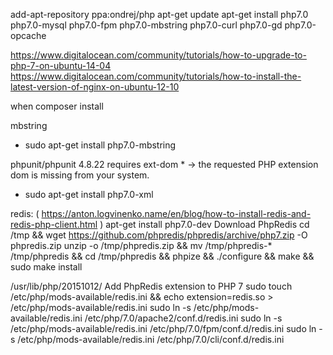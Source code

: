 add-apt-repository ppa:ondrej/php
apt-get update
apt-get install php7.0 php7.0-mysql php7.0-fpm php7.0-mbstring php7.0-curl php7.0-gd php7.0-opcache


https://www.digitalocean.com/community/tutorials/how-to-upgrade-to-php-7-on-ubuntu-14-04
https://www.digitalocean.com/community/tutorials/how-to-install-the-latest-version-of-nginx-on-ubuntu-12-10


when composer install

mbstring
- sudo apt-get install php7.0-mbstring

phpunit/phpunit 4.8.22 requires ext-dom * -> the requested PHP extension dom is missing from your system.
- sudo apt-get install php7.0-xml




redis:
( https://anton.logvinenko.name/en/blog/how-to-install-redis-and-redis-php-client.html )
apt-get install php7.0-dev
Download PhpRedis
cd /tmp && wget https://github.com/phpredis/phpredis/archive/php7.zip -O phpredis.zip
unzip -o /tmp/phpredis.zip && mv /tmp/phpredis-* /tmp/phpredis && cd /tmp/phpredis && phpize && ./configure && make && sudo make install

/usr/lib/php/20151012/
Add PhpRedis extension to PHP 7
sudo touch /etc/php/mods-available/redis.ini && echo extension=redis.so > /etc/php/mods-available/redis.ini
sudo ln -s /etc/php/mods-available/redis.ini /etc/php/7.0/apache2/conf.d/redis.ini
sudo ln -s /etc/php/mods-available/redis.ini /etc/php/7.0/fpm/conf.d/redis.ini
sudo ln -s /etc/php/mods-available/redis.ini /etc/php/7.0/cli/conf.d/redis.ini